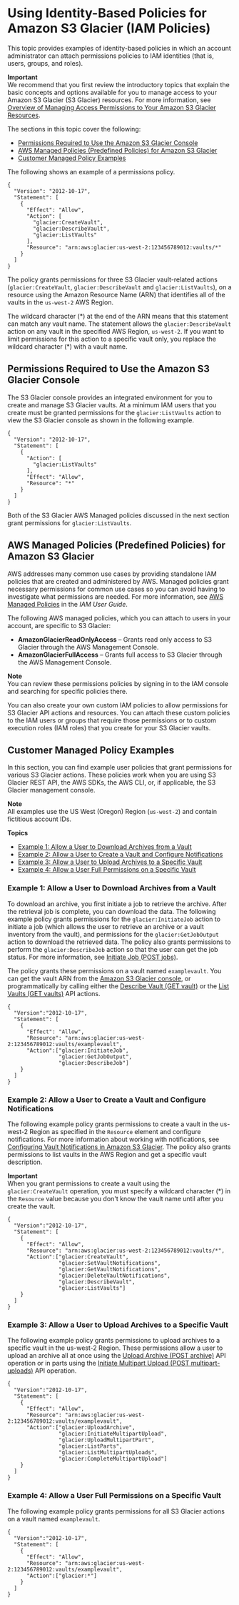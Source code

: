 # Using Identity\-Based Policies for Amazon S3 Glacier \(IAM Policies\)<a name="access-control-identity-based"></a>

This topic provides examples of identity\-based policies in which an account administrator can attach permissions policies to IAM identities \(that is, users, groups, and roles\)\. 

 

**Important**  
 We recommend that you first review the introductory topics that explain the basic concepts and options available for you to manage access to your Amazon S3 Glacier \(S3 Glacier\) resources\. For more information, see [Overview of Managing Access Permissions to Your Amazon S3 Glacier Resources](access-control-overview.md)\.

The sections in this topic cover the following:

 
+ [Permissions Required to Use the Amazon S3 Glacier Console](#additional-console-required-permissions) 
+ [AWS Managed Policies \(Predefined Policies\) for Amazon S3 Glacier](#access-policy-examples-aws-managed) 
+ [Customer Managed Policy Examples](#access-policy-examples-for-sdk-cli) 

The following shows an example of a permissions policy\.

```
{
  "Version": "2012-10-17",
  "Statement": [
    {
      "Effect": "Allow",
      "Action": [
        "glacier:CreateVault",
        "glacier:DescribeVault",
        "glacier:ListVaults"
      ],
      "Resource": "arn:aws:glacier:us-west-2:123456789012:vaults/*"
    }
  ]
}
```

The policy grants permissions for three S3 Glacier vault\-related actions \(`glacier:CreateVault`, `glacier:DescribeVault` and `glacier:ListVaults`\), on a resource using the Amazon Resource Name \(ARN\) that identifies all of the vaults in the `us-west-2` AWS Region\. 

The wildcard character \(\*\) at the end of the ARN means that this statement can match any vault name\. The statement allows the `glacier:DescribeVault` action on any vault in the specified AWS Region, `us-west-2`\. If you want to limit permissions for this action to a specific vault only, you replace the wildcard character \(\*\) with a vault name\. 

## Permissions Required to Use the Amazon S3 Glacier Console<a name="additional-console-required-permissions"></a>

The S3 Glacier console provides an integrated environment for you to create and manage S3 Glacier vaults\. At a minimum IAM users that you create must be granted permissions for the `glacier:ListVaults` action to view the S3 Glacier console as shown in the following example\. 

```
{
  "Version": "2012-10-17",
  "Statement": [
    {
      "Action": [
        "glacier:ListVaults"     
      ],
      "Effect": "Allow",
      "Resource": "*"
    }
  ]
}
```

Both of the S3 Glacier AWS Managed policies discussed in the next section grant permissions for `glacier:ListVaults`\. 

## AWS Managed Policies \(Predefined Policies\) for Amazon S3 Glacier<a name="access-policy-examples-aws-managed"></a>

AWS addresses many common use cases by providing standalone IAM policies that are created and administered by AWS\. Managed policies grant necessary permissions for common use cases so you can avoid having to investigate what permissions are needed\. For more information, see [AWS Managed Policies](https://docs.aws.amazon.com/IAM/latest/UserGuide/access_policies_managed-vs-inline.html#aws-managed-policies) in the *IAM User Guide*\.

The following AWS managed policies, which you can attach to users in your account, are specific to S3 Glacier:

 
+ **AmazonGlacierReadOnlyAccess** – Grants read only access to S3 Glacier through the AWS Management Console\.
+ **AmazonGlacierFullAccess** – Grants full access to S3 Glacier through the AWS Management Console\. 

 

**Note**  
You can review these permissions policies by signing in to the IAM console and searching for specific policies there\.

You can also create your own custom IAM policies to allow permissions for S3 Glacier API actions and resources\. You can attach these custom policies to the IAM users or groups that require those permissions or to custom execution roles \(IAM roles\) that you create for your S3 Glacier vaults\. 

## Customer Managed Policy Examples<a name="access-policy-examples-for-sdk-cli"></a>

In this section, you can find example user policies that grant permissions for various S3 Glacier actions\. These policies work when you are using S3 Glacier REST API, the AWS SDKs, the AWS CLI, or, if applicable, the S3 Glacier management console\. 

**Note**  
All examples use the US West \(Oregon\) Region \(`us-west-2`\) and contain fictitious account IDs\.

**Topics**
+ [Example 1: Allow a User to Download Archives from a Vault](#vault-access-policy-example-init-jobs)
+ [Example 2: Allow a User to Create a Vault and Configure Notifications](#vault-access-policy-example-create-vault)
+ [Example 3: Allow a User to Upload Archives to a Specific Vault](#vault-access-policy-example-upload-archives)
+ [Example 4: Allow a User Full Permissions on a Specific Vault](#vault-access-policy-example-full-permission)

### Example 1: Allow a User to Download Archives from a Vault<a name="vault-access-policy-example-init-jobs"></a>

To download an archive, you first initiate a job to retrieve the archive\. After the retrieval job is complete, you can download the data\. The following example policy grants permissions for the `glacier:InitiateJob` action to initiate a job \(which allows the user to retrieve an archive or a vault inventory from the vault\), and permissions for the `glacier:GetJobOutput` action to download the retrieved data\. The policy also grants permissions to perform the `glacier:DescribeJob` action so that the user can get the job status\. For more information, see [Initiate Job \(POST jobs\)](api-initiate-job-post.md)\.

The policy grants these permissions on a vault named `examplevault`\. You can get the vault ARN from the [Amazon S3 Glacier console](https://console.aws.amazon.com/glacier), or programmatically by calling either the [Describe Vault \(GET vault\)](api-vault-get.md) or the [List Vaults \(GET vaults\)](api-vaults-get.md) API actions\.

```
{
  "Version":"2012-10-17",
  "Statement": [
    {
      "Effect": "Allow",
      "Resource": "arn:aws:glacier:us-west-2:123456789012:vaults/examplevault",
      "Action":["glacier:InitiateJob",
                "glacier:GetJobOutput",
                "glacier:DescribeJob"] 
    }
  ]
}
```

### Example 2: Allow a User to Create a Vault and Configure Notifications<a name="vault-access-policy-example-create-vault"></a>

The following example policy grants permissions to create a vault in the us\-west\-2 Region as specified in the `Resource` element and configure notifications\. For more information about working with notifications, see [Configuring Vault Notifications in Amazon S3 Glacier](configuring-notifications.md)\. The policy also grants permissions to list vaults in the AWS Region and get a specific vault description\. 

**Important**  
When you grant permissions to create a vault using the `glacier:CreateVault` operation, you must specify a wildcard character \(\*\) in the `Resource` value because you don't know the vault name until after you create the vault\.

```
{
  "Version":"2012-10-17",
  "Statement": [
    {
      "Effect": "Allow",
      "Resource": "arn:aws:glacier:us-west-2:123456789012:vaults/*",
      "Action":["glacier:CreateVault",
                "glacier:SetVaultNotifications",
                "glacier:GetVaultNotifications",
                "glacier:DeleteVaultNotifications",
                "glacier:DescribeVault",
                "glacier:ListVaults"] 
    }
  ]
}
```

### Example 3: Allow a User to Upload Archives to a Specific Vault<a name="vault-access-policy-example-upload-archives"></a>

The following example policy grants permissions to upload archives to a specific vault in the us\-west\-2 Region\. These permissions allow a user to upload an archive all at once using the [Upload Archive \(POST archive\)](api-archive-post.md) API operation or in parts using the [Initiate Multipart Upload \(POST multipart\-uploads\)](api-multipart-initiate-upload.md) API operation\.



```
{
  "Version":"2012-10-17",
  "Statement": [
    {
      "Effect": "Allow",
      "Resource": "arn:aws:glacier:us-west-2:123456789012:vaults/examplevault",
      "Action":["glacier:UploadArchive",
                "glacier:InitiateMultipartUpload",
                "glacier:UploadMultipartPart",
                "glacier:ListParts",
                "glacier:ListMultipartUploads",
                "glacier:CompleteMultipartUpload"] 
    }
  ]
}
```

### Example 4: Allow a User Full Permissions on a Specific Vault<a name="vault-access-policy-example-full-permission"></a>

The following example policy grants permissions for all S3 Glacier actions on a vault named `examplevault`\.

```
{
  "Version":"2012-10-17",
  "Statement": [
    {
      "Effect": "Allow",
      "Resource": "arn:aws:glacier:us-west-2:123456789012:vaults/examplevault",
      "Action":["glacier:*"] 
    }
  ]
}
```